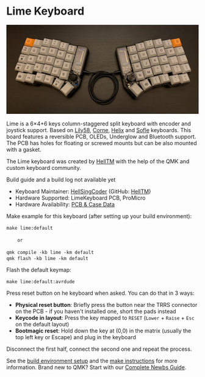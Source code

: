 # Lime Keyboard

![Lime Keyboard](https://github.com/HellSingCoder/LimeKeyboard/blob/main/media/lime_keyboard.jpeg?raw=true)

Lime is a 6×4+6 keys column-staggered split keyboard with encoder and joystick support. Based on [Lily58](https://github.com/kata0510/Lily58), [Corne](https://github.com/foostan/crkbd), [Helix](https://github.com/MakotoKurauchi/helix) and [Sofle](https://github.com/josefadamcik/SofleKeyboard) keyboards. This board features a reversible PCB, OLEDs, Underglow and Bluetooth support. The PCB has holes for floating or screwed mounts but can be also mounted with a gasket.

The Lime keyboard was created by [HellTM](https://github.com/HellSingCoder) with the help of the QMK and custom keyboard community.

Build guide and a build log not available yet

* Keyboard Maintainer: [HellSingCoder](https://www.simonepellegrino.com/) (GitHub: [HellTM](https://github.com/HellSingCoder))
* Hardware Supported: LimeKeyboard PCB, ProMicro  
* Hardware Availability: [PCB & Case Data](https://github.com/HellSingCoder/LimeKeyboard)

Make example for this keyboard (after setting up your build environment):

    make lime:default
    
        or
        
    qmk compile -kb lime -km default
    qmk flash -kb lime -km default

Flash the default keymap: 

    make lime:default:avrdude

Press reset button on he keyboard when asked. You can do that in 3 ways:
* **Physical reset button**: Briefly press the button near the TRRS connector on the PCB - if you haven't installed one, short the pads instead
* **Keycode in layout**: Press the key mapped to `RESET` (`Lower` + `Raise` + `Esc` on the default layout)
* **Bootmagic reset**: Hold down the key at (0,0) in the matrix (usually the top left key or Escape) and plug in the keyboard

Disconnect the first half, connect the second one and repeat the process.

See the [build environment setup](https://docs.qmk.fm/#/getting_started_build_tools) and the [make instructions](https://docs.qmk.fm/#/getting_started_make_guide) for more information. Brand new to QMK? Start with our [Complete Newbs Guide](https://docs.qmk.fm/#/newbs).
